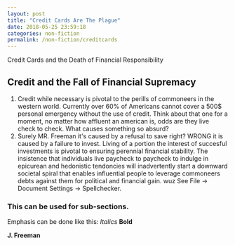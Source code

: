 ```yaml
---
layout: post
title: "Credit Cards Are The Plague"
date: 2018-05-25 23:59:18
categories: non-fiction
permalink: /non-fiction/creditcards
---
```


Credit Cards and the Death of Financial Responsibility


## Credit and the Fall of Financial Supremacy
1. Credit while necessary is pivotal to the perills of commoneers in the western world. Currently over 60% of Americans cannot cover a 500$ personal emergency without the use of credit. Think about that one for a moment, no matter how affluent an american is, odds are they live check to check. What causes something so absurd?
2. Surely MR. Freeman it's caused by a refusal to save right? WRONG it is caused by a failure to invest. Living of a portion  the interest of succesful investments is pivotal to ensuring perennial financial stability. The insistence that individuals live paycheck to paycheck to indulge in epicurean and hedonistic tendoncies will inadvertently start a downward societal spiral that enables influential people to leverage commoneers debts against them for political and financial gain.
wuz
See File -> Document Settings -> Spellchecker. 

### This can be used for sub-sections.

Emphasis can be done like this: *Italics* **Bold**

**J. Freeman**

